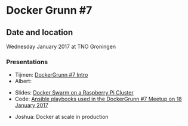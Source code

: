 # Docker Grunn #7

## Date and location

Wednesday January 2017 at TNO Groningen

### Presentations

- Tijmen: [DockerGrunn #7 Intro](https://speakerdeck.com/timmipetit/dockergrunn-number-7-intro)
- Albert:
 * Slides: [Docker Swarm on a Raspberry Pi Cluster](https://speakerdeck.com/tisgoud/dockergrunn-meetup-number-7-docker-swarm-on-a-raspberry-pi-cluster)
 * Code: [Ansible playbooks used in the DockerGrunn #7 Meetup on 18 January 2017](https://github.com/tIsGoud/docker-swarm-on-a-raspberry-pi-cluster)
- Joshua: Docker at scale in production
